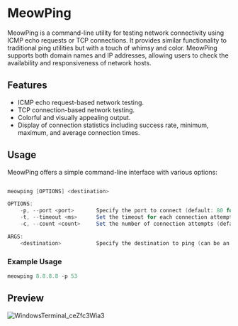 # MeowPing

MeowPing is a command-line utility for testing network connectivity using ICMP echo requests or TCP connections. It provides similar functionality to traditional ping utilities but with a touch of whimsy and color. MeowPing supports both domain names and IP addresses, allowing users to check the availability and responsiveness of network hosts.

## Features

- ICMP echo request-based network testing.
- TCP connection-based network testing.
- Colorful and visually appealing output.
- Display of connection statistics including success rate, minimum, maximum, and average connection times.
## Usage

MeowPing offers a simple command-line interface with various options:

```powershell

meowping [OPTIONS] <destination>

OPTIONS:
    -p, --port <port>       Specify the port to connect (default: 80 for HTTP)
    -t, --timeout <ms>      Set the timeout for each connection attempt in milliseconds (default: 1000ms)
    -c, --count <count>     Set the number of connection attempts (default: 99999)

ARGS:
    <destination>           Specify the destination to ping (can be an IP address or domain name)


```

### Example Usage

```powershell
meowping 8.8.8.8 -p 53
```

## Preview

![WindowsTerminal_ceZfc3Wia3](https://github.com/Entytaiment25/meowping/assets/64799287/b4365dc0-70de-427b-b6a2-53d919aee4eb)
